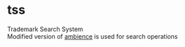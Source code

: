 # tss
Trademark Search System <br>
Modified version of [ambience](https://github.com/qwertyforce/ambience) is used for search operations
